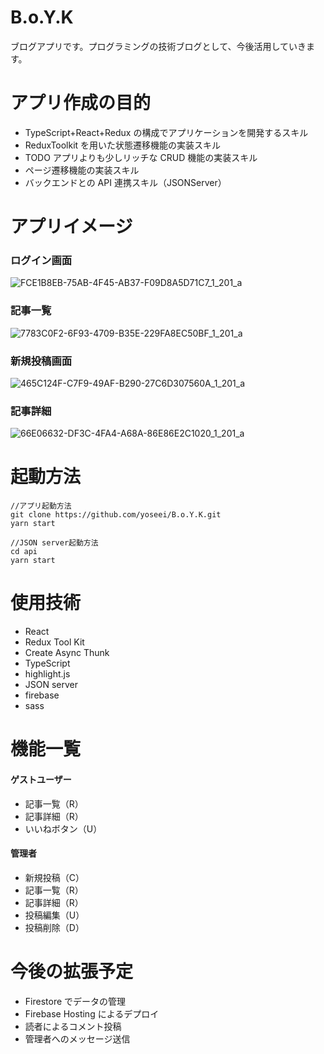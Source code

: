 # B.o.Y.K

ブログアプリです。プログラミングの技術ブログとして、今後活用していきます。

# アプリ作成の目的

- TypeScript+React+Redux の構成でアプリケーションを開発するスキル
- ReduxToolkit を用いた状態遷移機能の実装スキル
- TODO アプリよりも少しリッチな CRUD 機能の実装スキル
- ページ遷移機能の実装スキル
- バックエンドとの API 連携スキル（JSONServer）

# アプリイメージ

### ログイン画面

![FCE1B8EB-75AB-4F45-AB37-F09D8A5D71C7_1_201_a](https://user-images.githubusercontent.com/71750637/129868020-7770b2a4-1980-41c2-a7c1-34e07d539da8.jpeg)

### 記事一覧

![7783C0F2-6F93-4709-B35E-229FA8EC50BF_1_201_a](https://user-images.githubusercontent.com/71750637/129868036-8f328c60-0c13-4dd6-8974-1090abe86caf.jpeg)

### 新規投稿画面

![465C124F-C7F9-49AF-B290-27C6D307560A_1_201_a](https://user-images.githubusercontent.com/71750637/129868045-1a8fa551-c2db-4048-a2fb-eb999da1aa1f.jpeg)

### 記事詳細

![66E06632-DF3C-4FA4-A68A-86E86E2C1020_1_201_a](https://user-images.githubusercontent.com/71750637/129868052-dafd1dec-0e1d-4a9b-963e-297f65cc2267.jpeg)

# 起動方法

```
//アプリ起動方法
git clone https://github.com/yoseei/B.o.Y.K.git
yarn start

//JSON server起動方法
cd api
yarn start
```

# 使用技術

- React
- Redux Tool Kit
- Create Async Thunk
- TypeScript
- highlight.js
- JSON server
- firebase
- sass

# 機能一覧

#### ゲストユーザー

- 記事一覧（R）
- 記事詳細（R）
- いいねボタン（U）

#### 管理者

- 新規投稿（C）
- 記事一覧（R）
- 記事詳細（R）
- 投稿編集（U）
- 投稿削除（D）

# 今後の拡張予定

- Firestore でデータの管理
- Firebase Hosting によるデプロイ
- 読者によるコメント投稿
- 管理者へのメッセージ送信
